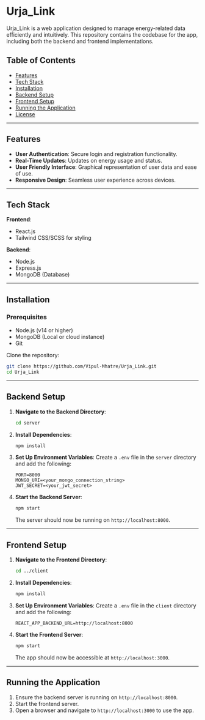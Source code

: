 # Urja_Link

Urja_Link is a web application designed to manage energy-related data efficiently and intuitively. This repository contains the codebase for the app, including both the backend and frontend implementations.

## Table of Contents

- [Features](#features)
- [Tech Stack](#tech-stack)
- [Installation](#installation)
- [Backend Setup](#backend-setup)
- [Frontend Setup](#frontend-setup)
- [Running the Application](#running-the-application)
- [License](#license)

---

## Features

- **User Authentication**: Secure login and registration functionality.
- **Real-Time Updates**: Updates on energy usage and status.
- **User Friendly Interface**: Graphical representation of user data and ease of use.
- **Responsive Design**: Seamless user experience across devices.

---

## Tech Stack

**Frontend**:
- React.js
- Tailwind CSS/SCSS for styling

**Backend**:
- Node.js
- Express.js
- MongoDB (Database)

---

## Installation

### Prerequisites
- Node.js (v14 or higher)
- MongoDB (Local or cloud instance)
- Git

Clone the repository:
```bash
git clone https://github.com/Vipul-Mhatre/Urja_Link.git
cd Urja_Link
```

---

## Backend Setup

1. **Navigate to the Backend Directory**:
   ```bash
   cd server
   ```

2. **Install Dependencies**:
   ```bash
   npm install
   ```

3. **Set Up Environment Variables**:
   Create a `.env` file in the `server` directory and add the following:
   ```env
   PORT=8000
   MONGO_URI=<your_mongo_connection_string>
   JWT_SECRET=<your_jwt_secret>
   ```

4. **Start the Backend Server**:
   ```bash
   npm start
   ```
   The server should now be running on `http://localhost:8000`.

---

## Frontend Setup

1. **Navigate to the Frontend Directory**:
   ```bash
   cd ../client
   ```

2. **Install Dependencies**:
   ```bash
   npm install
   ```

3. **Set Up Environment Variables**:
   Create a `.env` file in the `client` directory and add the following:
   ```env
   REACT_APP_BACKEND_URL=http://localhost:8000
   ```

4. **Start the Frontend Server**:
   ```bash
   npm start
   ```
   The app should now be accessible at `http://localhost:3000`.

---

## Running the Application

1. Ensure the backend server is running on `http://localhost:8000`.
2. Start the frontend server.
3. Open a browser and navigate to `http://localhost:3000` to use the app.